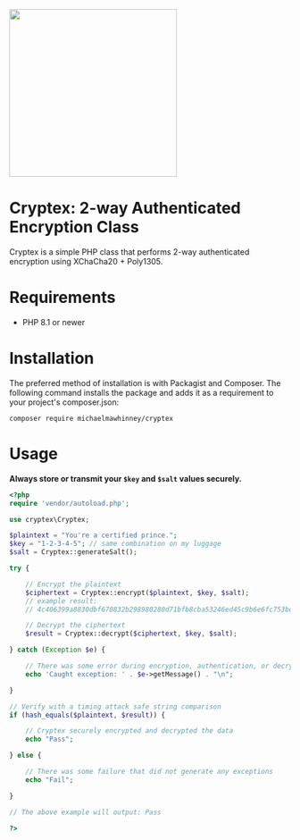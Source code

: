 <img src="https://img.mikeycomicsinc.com/cryptex_xl.png" width="300px">

# Cryptex: 2-way Authenticated Encryption Class

Cryptex is a simple PHP class that performs 2-way authenticated encryption using XChaCha20 + Poly1305.


# Requirements

* PHP 8.1 or newer


# Installation

The preferred method of installation is with Packagist and Composer. The following command installs the package and adds it as a requirement to your project's composer.json:

`composer require michaelmawhinney/cryptex`


# Usage

**Always store or transmit your `$key` and `$salt` values securely.**

```php
<?php
require 'vendor/autoload.php';

use cryptex\Cryptex;

$plaintext = "You're a certified prince.";
$key = "1-2-3-4-5"; // same combination on my luggage
$salt = Cryptex::generateSalt();

try {

    // Encrypt the plaintext
    $ciphertext = Cryptex::encrypt($plaintext, $key, $salt);
    // example result: 
    // 4c406399a8830dbf670832b298980280d71bfb8cba53246ed45c9b6e6fc753bc100da3d10d4bf0d406d8afd18b8a5a79f44e50424ed0970914490706418c5725258e

    // Decrypt the ciphertext
    $result = Cryptex::decrypt($ciphertext, $key, $salt);

} catch (Exception $e) {

    // There was some error during encryption, authentication, or decryption
    echo 'Caught exception: ' . $e->getMessage() . "\n";

}

// Verify with a timing attack safe string comparison
if (hash_equals($plaintext, $result)) {

    // Cryptex securely encrypted and decrypted the data
    echo "Pass";

} else {

    // There was some failure that did not generate any exceptions
    echo "Fail";

}

// The above example will output: Pass

?>
```
